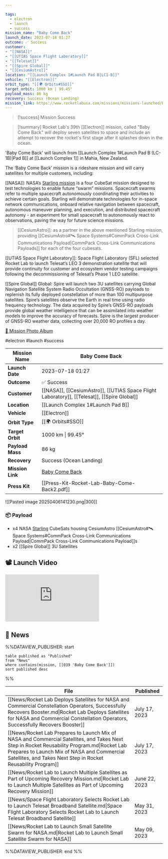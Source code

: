 ```yaml
---

tags:
  - electron
  - launch
  - success
mission_name: "Baby Come Back"
launch_date: 2023-07-18 01:27
outcome: ✅ Success
customer: 
- "[[NASA]]"
- "[[UTIAS Space Flight Laboratory]]"
- "[[Telesat]]"
- "[[Spire Global]]"
- "[[CesiumAstro]]"
location: "[[Launch Complex 1#Launch Pad B|LC1-B]]"
vehicle: "[[Electron]]"
orbit_type: "[[🌍 Orbits#SSO]]"
target_orbit: 1000 km | 99.45°
payload_mass: 86 kg
recovery: Success (Ocean Landing)
mission_link: https://www.rocketlabusa.com/missions/missions-launched/baby-come-back/
---
```


>[!success] Mission Success

>[!summary]
Rocket Lab's 39th [[Electron]] mission, called "Baby Come Back" will deploy seven satellites to space and include an attempt to recover the rocket's first stage after it splashes down in the ocean.
>
'Baby Come Back' will launch from [[Launch Complex 1#Launch Pad B (LC-1B)|Pad B]] at [[Launch Complex 1]] in Mahia, New Zealand.
>
The ‘Baby Come Back’ mission is a rideshare mission and will carry satellites for multiple customers, including: 
>
[[NASA]]:  NASA’s [Starling mission](https://www.nasa.gov/smallspacecraft/what-is-starling/) is a four CubeSat mission designed to test technologies to enable future “swarm” missions. Spacecraft swarms refer to multiple spacecraft autonomously coordinating their activities to achieve certain goals. Starling will demonstrate technologies for in-space network communications, onboard relative navigation between spacecraft, autonomous maneuver planning, and execution, and distributed spacecraft autonomy - an experiment for small spacecraft to autonomously react to observations, paving the way for future science missions.
>
>[[CesiumAstro]]: as a partner in the above mentioned Starling mission, providing [[CesiumAstro#🛰️ Space Systems#CommPack Cross-Link Communications Payload|CommPack Cross-Link Communications Payloads]] for each of the four cubesats. 
>
[[UTIAS Space Flight Laboratory]]:  Space Flight Laboratory (SFL) selected Rocket Lab to launch Telesat’s LEO 3 demonstration satellite that will provide continuity for customer and ecosystem vendor testing campaigns following the decommissioning of Telesat’s Phase 1 LEO satellite.
>
[[Spire Global]] Global:  Spire will launch two 3U satellites carrying Global Navigation Satellite System Radio Occultation (GNSS-RO) payloads to replenish its fully deployed constellation of more than 100 multipurpose satellites. Spire’s satellites observe the Earth in real time using radio frequency technology. The data acquired by Spire’s GNSS-RO payloads provide global weather intelligence that can be assimilated into weather models to improve the accuracy of forecasts. Spire is the largest producer of GNSS-RO weather data, collecting over 20,000 RO profiles a day.
>
[📸 Mission Photo Album](https://www.flickr.com/photos/rocketlab/albums/72177720309411224/)

#electron #launch #success

| **Mission Name** | Baby Come Back                                                                              |
| ---------------- | ------------------------------------------------------------------------------------------- |
| **Launch Date**  | 2023-07-18 01:27                                                                            |
| **Outcome**      | ✅ Success                                                                                   |
| **Customer**     | [[NASA]], [[CesiumAstro]], [[UTIAS Space Flight Laboratory]], [[Telesat]], [[Spire Global]] |
| **Location**     | [[Launch Complex 1#Launch Pad B]]                                                           |
| **Vehicle**      | [[Electron]]                                                                                |
| **Orbit Type**   | [[🌍 Orbits#SSO]]                                                                           |
| **Target Orbit** | 1000 km &#124; 99.45°                                                                       |
| **Payload Mass** | 86 kg                                                                                       |
| **Recovery**     | Success (Ocean Landing)                                                                     |
| **Mission Link** | [Baby Come Back](https://www.rocketlabusa.com/missions/missions-launched/baby-come-back/)   |
| **Press Kit**    | [[Press-Kit-Rocket-Lab-Baby-Come-Back2.pdf]]                                                |

![[Pasted image 20250406141230.png|300]]

### 📦 Payload

- x4 NASA [Starling](https://www.nasa.gov/smallspacecraft/what-is-starling/) CubeSats housing CesiumAstro [[CesiumAstro#🛰️ Space Systems#CommPack Cross-Link Communications Payload|CommPack Cross-Link Communications Payload]]s
- x2 [[Spire Global]] 3U Satellites

## 📽️ Launch Video

<div class="responsive-video">
<iframe src="https://www.youtube.com/embed/AA6WI05yKHM" title="Rocket Lab&#39;s Electron - Baby Come Back Mission" frameborder="0" allow="accelerometer; autoplay; clipboard-write; encrypted-media; gyroscope; picture-in-picture; web-share" referrerpolicy="strict-origin-when-cross-origin" allowfullscreen></iframe>     
</div>

## 📰 News
%%DATAVIEW_PUBLISHER: start
```
table published as "Published"
from "News"
where contains(mission, [[039 'Baby Come Back']])
sort published desc
```
%%

| File                                                                                                                                                                                                                                                       | Published     |
| ---------------------------------------------------------------------------------------------------------------------------------------------------------------------------------------------------------------------------------------------------------- | ------------- |
| [[News/Rocket Lab Deploys Satellites for NASA and Commercial Constellation Operators,  Successfully Recovers Booster.md\|Rocket Lab Deploys Satellites for NASA and Commercial Constellation Operators,  Successfully Recovers Booster]]                   | July 17, 2023 |
| [[News/Rocket Lab Prepares to Launch Mix of NASA and Commercial Satellites, and Takes Next Step in Rocket Reusability Program.md\|Rocket Lab Prepares to Launch Mix of NASA and Commercial Satellites, and Takes Next Step in Rocket Reusability Program]] | July 17, 2023 |
| [[News/Rocket Lab to Launch Multiple Satellites as Part of Upcoming Recovery Mission.md\|Rocket Lab to Launch Multiple Satellites as Part of Upcoming Recovery Mission]]                                                                                   | June 22, 2023 |
| [[News/Space Flight Laboratory Selects Rocket Lab to Launch Telesat Broadband Satellite.md\|Space Flight Laboratory Selects Rocket Lab to Launch Telesat Broadband Satellite]]                                                                             | May 31, 2023  |
| [[News/Rocket Lab to Launch Small Satellite Swarm for NASA.md\|Rocket Lab to Launch Small Satellite Swarm for NASA]]                                                                                                                                       | May 09, 2023  |

%%DATAVIEW_PUBLISHER: end %%